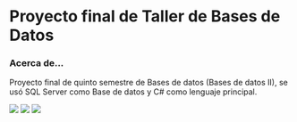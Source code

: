 # Proyecto final de Taller de Bases de Datos

<h3>Acerca de...</h2>
<p>Proyecto final de quinto semestre de Bases de datos (Bases de datos II), se usó SQL Server como Base de datos y C# como lenguaje principal.</p>
<img src="https://lh3.googleusercontent.com/fife/AGXqzDmeZDccpFcOD99osWtlldJCqmt7jAHiCqy5mwX-GNWO7nYKyU8qZagnkExWdneRWnahAQVaId4Wny1I4NetctQ4c0KJsBdusv6BEH8ugIMmux99u-TbMCseC_oC72KifoBVI5e0GkEsdAjdBd6weE1wdqOCHus-91yqpD1i_L-JIkIxZAiRWAcRYSGg9-r9t2HLPbjTSGkkcoudKCOQ42JvOIjnPmrDVBfL366i57bfHMvMPDxariPRPEungxPmZpyM1BsUWfMFosNlOSUnbO5i3zXPFUaqDPiPm6R8s7bIrYHuyM6J7LZ9UV1j5FJ6yIxNQ86h_m7dMZEoMi-GR4nqK6JWJV5ZGhNSJAflWRLbry4XPMYlAfFqoFRdNHtReBJw3Bq8XYMKuCuhtXaHt3-YbI5f6qMHjp9Wu_oI9Z5givxozHWlp0gNa7KqhYvlHQwDu3m2h1A1uHiyGbIybdfGcU-mUQw9XHvmFiIdRXLXTXxd9dIjcIXIEiTZ57jRyiA_pa0Kf2UtCncbwJLodDvi5Abd1nj0YaJfzJGBh6eFxwnsgFesrISpErZGViK0ib4jL3fEdQzJRNwQRmTs2lnU_-fChFlsMXklfCTQVrT94YA3a1DfaYen8WMOtQ1uA8Ej4o9_IjDZffLP6F9HZAstt3aXHoWcgAMTxlCljqz_MWUJq5JtQW3oWwgKYOsxxG5vXkYLa_5Txhd2BLD3akakxa0XxHb1u6T6z8co3pViLMme_yzTeTR4iZUIM_7mBNQisrXaz82HHdMtCsjaplBpMuoEizy8IXmauvzJqhqXJOGsCYNGIfeeKgQRWwwcA3qilWbT0ecXgveIsBzjRlAQgcE4ZpniqfQQUPANrD5lk9sE2_DRGqpLl-lSlLYr3CktHcH3PkRYFhW_rPak3lW7UiViP-ldveMvw6keKRRrevCRjEhWVGPAJ0I4-Q-Z-EB3jng3Sgr6Ae4vXicHnZg6qTkstouQJfJJFBgtbwFE_Ughh_iWeSlp=w1920-h953">
<img src="https://lh3.googleusercontent.com/fife/AGXqzDnXNBxuzZ7528p08NomqICYaYMtHMmFVRvO0MBhhp7KnmeffN34jtD3I1Gr3QqsCzYP9JSi9q3sM2FLZHMCyE_HniyIDEAW5MFrr5OONKyK6SmCb48atTiiZ92zvzvu5ABVyd5qKEFRaxJa6UD-2bV92cDXF7meu5SHsACGU26wOl1BbElx1alUg1g-HIEDlqqp4A1z4BLruIdnpnmZ7iBkCX19b6bRJtMRCeYtTouhtc5UL1B8_UDxucgwJNxJzh6K4ymeHZW-HIVKKYrcfkazadSJkxvg7KUTu0Lb-LazUe-gmwe6W73ILq3l1JHtV4pawaM6krmea6fBxOuabfMSZ4IopAatAdDlpJrm2GnFCncjpeLcUuWD5ZMVHw4DOITYfANTTP7jLtIvu-KCbweyrO0YCtkhYIuqiCQpEWorC25fwyBfRWC5_EBosx51MzKUnkV1GvDXUg6TzjtJfgTv-3_2y9deS3vanrRuEs1QrfEqmiP3R242igYveBdDaDccJotaFHmwPf6iTAUP5qWaCPg6R_IzvuFFEHHEl8OFxWQ5WXfIrewfZahF9CZFa0HWQOaXFekeZUn3Gb1RuKYKgSAfbkfkEv--_9ooRrVwV_vTjcu_WRGEUmO1JDfnHwHQBXFKNOFCKnHWmjKEZx6RXkSjTwlYKXFrIG_U5Bw0pze7ODeoDSdl_TV7rieTVFPkV2pQvxtcONHX-4wZB6NlgMyczqirJVWjAALgIODe3qua7w4rdTHHbhFSc_JOAPBXTaZY1dwJa6ErRlJ9oth507GAIn9OfW9cE2CBK-no3aMQjUwbpNjMTENYOag3lyXvoXmGKzpVUfGzmITQjx19j5cwFrh25YfERkjJrDWSOq9mYY7s-ShsFpHCYZjNqpIpiL0AxfiwRMRLtLRXshO4cHXZof-GBeSKNVaNYJYBvs6RUrMPKBro6M8lev9eT6-Ekfw9EvdBc0-WsfF8Pjao9jaVtuTJCyQ9rYXOEfGHpoDq0yuDBg4Vm9PLfMtXks16iRRCYnCQ1TIuwLU4AnMY-QU5HXUzepdm3s--zFG2fh1CN_8leNl4f69j8VoTteTQz_OcOzuUzgy0GQbCNFSKFasu5f1lyQ4Hp_yI0EXGiERVPZbZyfEG5t_uCtlXw6OvXOr1LblRU96bsVfrWAIsMhIpEXDdKL4b3vgh3Uu_MnAV1YjEr4fRhNLJ_hNEx0ZgcT80O3OUusNbGHQPUG7rBSKAX1wlFEJ802uHwK7z2lWaZdA5MHUHnl6tJBYu9AR5Fm1QAH5763U_UAd0B5trUMvO7_8KW9nMrw26OLf6U14acWZqMji7dUN3ZY19SA0Ywutn1Jf_hP0x7w5ZyWZr1NGDdcB9MxhIe5psnUtdfUULccTROC_WGc4zyaGEew5Ut9dVtjQBNnnvLChz59huY_Gng2rbag5EbYrOaxFK3SLty6lEepD9dvpr4uqSvlPhY5pX61MhMwjnb29wLb2isOGLyh0pokQgGMN5VNT_xRS17KcMJkFTGivtwWs6q8wP_bCXJmZMrtfmeAXJ3XaibVo1erQAWA5x1__ici1uNLi6SVooh254wszZgRosu2Y=w1920-h953">
<img src="https://lh3.googleusercontent.com/fife/AGXqzDlCcXKLK4LZOEDL9UEb4QBVFyI4pXPT2iTfqVTRc-eYvqe_I4EVlMh85h8Rp1SuAmCP1gK-x1nAX93NVHVM-aPYh-Ri5mo1tnZsYiEIrkQWFCPJCtuHCW7bvpNtxc6wtqu4stqFFP_l764rx06rg78yKlu5wOmPS0m-cnXvvcNHxjfpYiI7TWTGuaFs6Xa_exs_BmZEXcT-9SluUdf2AILqcznW9pAOGAPNOKfhDuFeURmJHq4ifWM079Rokfcg6XaYqpKYIBqhUsQSeN634Pje0Jg5AF3ulj8inrpd7KDRaFCNAXMgI_S8rQCQa28_svzjGhoXrfOspDntHWTAmHfIB17_expEGk6emteZyfIBh4lhzWwpKjFRryfJq1BcV0TGlQtAPk6RJmpVQGZel8tmJyszZi2YwDexRV92lVblCLbP54lQxSDqCgK5-sJWzdhvFDYVwNSME3ipNulvg1S0B8PKGkLbnM2_ZV0x1KplrPkkK0LkNAsomOsA11Nki9bqX_H7gadZt7jffqKksDQBwoBEonMpy6zC8rxpJuYE9S8ml5UHsasaej_D6bPZdofLMRDXYDSQai6r5GF9eOvTrlZ1MKuQ2mdJTHGu74hJsLuTQJaypCAH2ehouR_KosDOQZuVG5fA91DGMP2RnreRLq-cTCfRQlvrk3JFHxgcrrJUoFDSiBsqk_P1N5f2nFmoSpNlGi_VtiIXt4QG-FdZpuhMf1tzlPdTocVu8mpUbZRQeMgYLcvOGHmObPRrMwpRXVuwwFfArdq82wLchm4jZw8l_J_8LLtk6B0-sDUyIDnNIxd0FxFO5TY8KMPwLo5VZwYAi7NhlkoD5v1cy3mUmvD8CDCd4xZsYQ8lRXCeUwTKvytwndcpsMNyHRfQQj1DY5AlPKwCUG52U2rosHZeD1JDmflJ4gGHZqeg7RRx93oFYkgQJtshVf09dvaf1d33AYdWExF0XBaxef7DaSVsXV0mFIK_V0KRxggspEIkE4LjM3I7wluxMNqF8ZmYnSEtDUA6mDHXhlAv0ttJ7vlc5KmQxWbRmzLG7oTGKJhYIcfNuFMH5mKgGoe0jkZA0dZCqi3UpVW5HCuuDc8l2p0a1eKYNhlSmir8Bd7GGToYWdz9aOqcw3Ahrdd28GknDppELl6HatKujnX9aDFiAJt1qUwvaxxnnE9PUwFvRmuWwLh2_lWSvOfFo5mm7VDTK5Noq6ujLEq9tVaK34RMBq8vjKqZ7eNGyEfXSL6JCFG1gWvAbhmwWuz8dFxGVm3k6ttrXbjzNAly-YE3x9n1Rn8YvAHc4xtyroGSyigq9oSD9AaUW-yOwwkNiE3XWQKUiqoybsIRbGsmjstnMkQJtkOSlLbnVmkwgb77xAcCMl67ZniluLqHC0-CVdwD53KOrjNouYatSBB5eANeqvdA-Jcza5oj5GR2WgWQFbKKzbmLQ-8wZ_zHStQOXn_H7nFrr_7WAUx7aVoF1DUzwSPP-f-FfiJCKra9alCZKwPOuGFvtIs21h69tkurLTIlxpuwFV-tE2s93696ZR9sAXnX1zTjGvKB5wX_vMz9yQLwlodi-GFXHmtup7icFOsroU5i-oM=w1379-h953">
